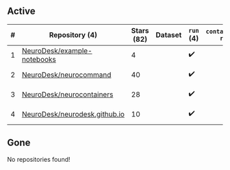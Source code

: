 ## Active
| # | Repository (4) | Stars (82) | Dataset | `run` (4) | `containers-run` | Last Modified |
| --- | --- | --- | --- | --- | --- | --- |
| 1 | [NeuroDesk/example-notebooks](https://github.com/NeuroDesk/example-notebooks) | 4 |  | :heavy_check_mark: |  | 2025-06-11 06:28:53+00:00 |
| 2 | [NeuroDesk/neurocommand](https://github.com/NeuroDesk/neurocommand) | 40 |  | :heavy_check_mark: |  | 2025-06-11 03:12:52+00:00 |
| 3 | [NeuroDesk/neurocontainers](https://github.com/NeuroDesk/neurocontainers) | 28 |  | :heavy_check_mark: |  | 2025-06-11 01:02:09+00:00 |
| 4 | [NeuroDesk/neurodesk.github.io](https://github.com/NeuroDesk/neurodesk.github.io) | 10 |  | :heavy_check_mark: |  | 2025-06-11 03:14:35+00:00 |

## Gone
No repositories found!
